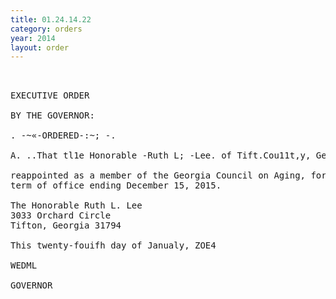 ```yaml
---
title: 01.24.14.22
category: orders
year: 2014
layout: order
---
```


<pre> 

EXECUTIVE ORDER

BY THE GOVERNOR:

. -~«-ORDERED-:~; -.

A. ..That tl1e Honorable -Ruth L; -Lee. of Tift.Cou11t,y, Georgia, is *

reappointed as a member of the Georgia Council on Aging, for a
term of office ending December 15, 2015.

The Honorable Ruth L. Lee
3033 Orchard Circle
Tifton, Georgia 31794

This twenty-fouifh day of Janualy, ZOE4

WEDML

GOVERNOR

</pre>
